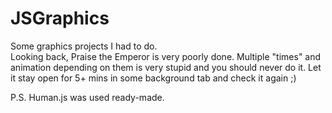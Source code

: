 # JSGraphics

Some graphics projects I had to do. <br>
Looking back, Praise the Emperor is very poorly done. Multiple "times" and animation depending on them is very stupid and you should never do it. Let it stay open for 5+ mins in some background tab and check it again ;) <br>


P.S. Human.js was used ready-made.